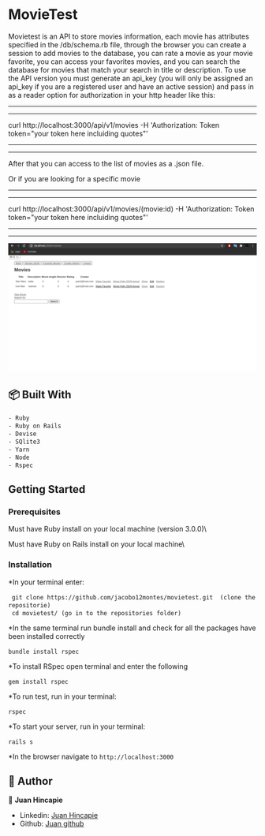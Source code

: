 # MovieTest
Movietest is an API to store movies information, each movie has attributes specified in the /db/schema.rb file, through the browser you can create a session to add movies to the database, you can rate a movie as your movie favorite, you can access your favorites movies, and you can search the database for movies that match your search in title or description.
To use the API version you must generate an api_key (you will only be assigned an api_key if you are a registered user and have an active session) and pass in as a reader option for authorization in your http header like this:
_____
_____

curl http://localhost:3000/api/v1/movies -H 'Authorization: Token token="your token here incluiding quotes"'
_____
_____

After that you can access to the list of movies as a .json file.

Or if you are looking for a specific movie

_____
_____

curl http://localhost:3000/api/v1/movies/(movie:id) -H 'Authorization: Token token="your token here incluiding quotes"'
_____
_____

![screenshot](./app/assets/images/ScreenShot.png)

## :package: Built With

    - Ruby
    - Ruby on Rails
    - Devise
    - SQlite3
    - Yarn
    - Node
    - Rspec

##  Getting Started

### Prerequisites

Must have Ruby install on your local machine (version 3.0.0)\

Must have Ruby on Rails install on your local machine\


### Installation

*In your terminal enter:

```
 git clone https://github.com/jacobo12montes/movietest.git  (clone the repositorie)
 cd movietest/ (go in to the repositories folder)

```

*In the same terminal run bundle install and check for all the packages have been installed correctly

```
bundle install rspec

```

*To install RSpec open terminal and enter the following

```
gem install rspec

```
*To run test, run in your terminal:

```
rspec

```

*To start your server, run in your terminal:

```
rails s

```


*In the browser navigate to `http://localhost:3000`

## :busts_in_silhouette: Author

👤 **Juan Hincapie**

- Linkedin: [Juan Hincapie](https://www.linkedin.com/in/juan-jacobo-hincapi%C3%A9-montes/)
- Github: [Juan github](https://github.com/jacobo12montes)